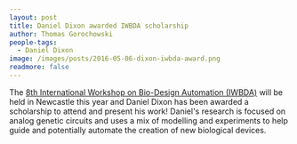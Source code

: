 ```yaml
---
layout: post
title: Daniel Dixon awarded IWBDA scholarship
author: Thomas Gorochowski
people-tags: 
  - Daniel Dixon
image: /images/posts/2016-05-06-dixon-iwbda-award.png
readmore: false
---
```

The [8th International Workshop on Bio-Design Automation (IWBDA)](http://www.iwbdaconf.org/2016/) will be held in Newcastle this year and Daniel Dixon has been awarded a scholarship to attend and present his work! Daniel's research is focused on analog genetic circuits and uses a mix of modelling and experiments to help guide and potentially automate the creation of new biological devices.